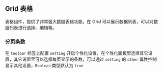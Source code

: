 <div class="demo-header">
<p class="overviewicon">
  <span class="wapi-list-form"/>
</p>

## Grid 表格

<nova-uxlink widget-name="Grid"></nova-uxlink>

表格组件，提供了非常强大数据表格功能，在 Grid 可以展示数据列表，可以对数据列表进行选择、编辑等。

</div>

### 分页条数

在 `toolbar` 标签上配置 `setting` 开启个性化设置，在个性化面板里选择其它设置，其它设置里可以选择每页显示的条数，可以通过 `setting` 的 `other` 属性控制显示其他设置，`Boolean` 类型默认为 `true`

<nova-demo-view link="grid/custom/page-size"></nova-demo-view>

<br>
